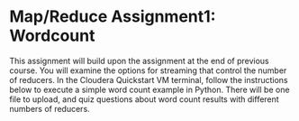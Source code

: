# Map/Reduce Assignment1: Wordcount

This assignment will build upon the assignment at the end of previous course. You will examine the options for streaming that control the number of reducers. In the Cloudera Quickstart VM terminal, follow the instructions below to execute a simple word count example in Python. There will be one file to upload, and quiz questions about word count results with different numbers of reducers.

